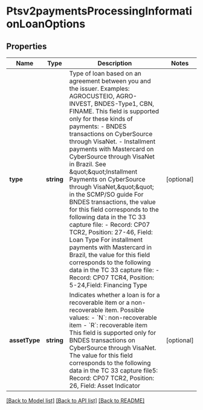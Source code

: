 # Ptsv2paymentsProcessingInformationLoanOptions

## Properties
Name | Type | Description | Notes
------------ | ------------- | ------------- | -------------
**type** | **string** | Type of loan based on an agreement between you and the issuer. Examples: AGROCUSTEIO, AGRO-INVEST, BNDES-Type1, CBN, FINAME. This field is supported only for these kinds of payments: - BNDES transactions on CyberSource through VisaNet. - Installment payments with Mastercard on CyberSource through VisaNet in Brazil.  See \&quot;\&quot;Installment Payments on CyberSource through VisaNet,\&quot;\&quot; in the SCMP/SO guide  For BNDES transactions, the value for this field corresponds to the following data in the TC 33 capture file: - Record: CP07 TCR2, Position: 27-46, Field: Loan Type  For installment payments with Mastercard in Brazil, the value for this field corresponds to the following data in the TC 33 capture file: - Record: CP07 TCR4, Position: 5-24,Field: Financing Type | [optional] 
**assetType** | **string** | Indicates whether a loan is for a recoverable item or a non-recoverable item. Possible values: - &#x60;N&#x60;: non-recoverable item - &#x60;R&#x60;: recoverable item This field is supported only for BNDES transactions on CyberSource through VisaNet. The value for this field corresponds to the following data in the TC 33 capture file5:  Record: CP07 TCR2, Position: 26, Field: Asset Indicator | [optional] 

[[Back to Model list]](../README.md#documentation-for-models) [[Back to API list]](../README.md#documentation-for-api-endpoints) [[Back to README]](../README.md)


